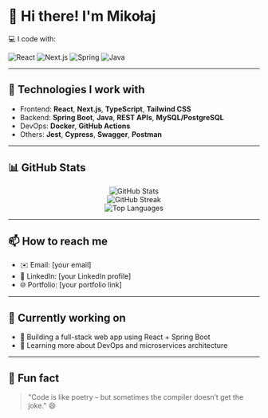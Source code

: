 # 👋 Hi there! I'm Mikołaj  

💻 I code with:  

![React](https://img.shields.io/badge/-React-61DAFB?style=flat-square&logo=react&logoColor=black)   ![Next.js](https://img.shields.io/badge/-Next.js-000000?style=flat-square&logo=next.js&logoColor=white)  ![Spring](https://img.shields.io/badge/-Spring-6DB33F?style=flat-square&logo=spring&logoColor=white)  ![Java](https://img.shields.io/badge/-Java-007396?style=flat-square&logo=java&logoColor=white)  

---

## 🔧 Technologies I work with

- Frontend: **React**, **Next.js**, **TypeScript**, **Tailwind CSS**
- Backend: **Spring Boot**, **Java**, **REST APIs**, **MySQL/PostgreSQL**
- DevOps: **Docker**, **GitHub Actions**
- Others: **Jest**, **Cypress**, **Swagger**, **Postman**

---

## 📊 GitHub Stats

<p align="center">
  <img src="https://github-readme-stats.vercel.app/api?username=your-github-username&show_icons=true&theme=radical&hide_border=true" alt="GitHub Stats" />
  <br />
  <img src="https://github-readme-streak-stats.herokuapp.com/?user=your-github-username&theme=radical&hide_border=true" alt="GitHub Streak" />
  <br />
  <img src="https://github-readme-stats.vercel.app/api/top-langs/?username=your-github-username&layout=compact&theme=radical&hide_border=true" alt="Top Languages" />
</p>

---

## 📫 How to reach me

- ✉️ Email: [your email]
- 💼 LinkedIn: [your LinkedIn profile]
- 🌐 Portfolio: [your portfolio link]

---

## 🚀 Currently working on

- 🧠 Building a full-stack web app using React + Spring Boot
- 🌱 Learning more about DevOps and microservices architecture

---

## 🧩 Fun fact

> "Code is like poetry – but sometimes the compiler doesn’t get the joke." 😄

